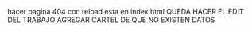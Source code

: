 hacer pagina 404 con reload esta en index.html
QUEDA HACER EL EDIT DEL TRABAJO 
AGREGAR CARTEL DE QUE NO EXISTEN DATOS
